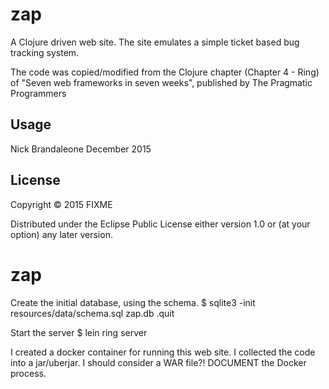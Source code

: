 # zap

A Clojure driven web site. The site emulates a simple
ticket based bug tracking system.

The code was copied/modified from the Clojure chapter (Chapter 4 - Ring)
of "Seven web frameworks in seven weeks", published
by The Pragmatic Programmers

## Usage

Nick Brandaleone
December 2015

## License

Copyright © 2015 FIXME

Distributed under the Eclipse Public License either version 1.0 or (at
your option) any later version.

# zap

Create the initial database, using the schema.
$ sqlite3 -init resources/data/schema.sql zap.db .quit

Start the server
$ lein ring server

I created a docker container for running this web site.
I collected the code into a jar/uberjar. I should consider a WAR file?!
DOCUMENT the Docker process.
